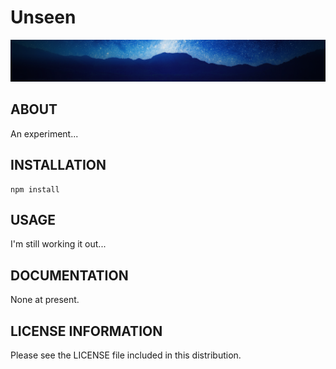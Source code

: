 # Unseen

![Unseen](/docs/shared/img/unseen.png)

## ABOUT

An experiment...

## INSTALLATION

    npm install

## USAGE

I'm still working it out...

## DOCUMENTATION

None at present.

## LICENSE INFORMATION
 
Please see the LICENSE file included in this distribution.
